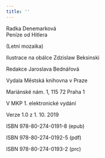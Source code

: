```yaml
---
title: ''
---
```


Radka Denemarková  
Peníze od Hitlera

(Letní mozaika)

Ilustrace na obálce Zdzislaw Beksinski

Redakce Jaroslava Bednářová

Vydala Městská knihovna v Praze

Mariánské nám. 1, 115 72 Praha 1

V MKP 1. elektronické vydání

Verze 1.0 z 1. 10. 2019

ISBN 978-80-274-0191-8 (epub)

ISBN 978-80-274-0192-5 (pdf)

ISBN 978-80-274-0193-2 (prc)
